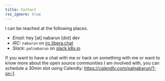 ```yaml
---
title: Contact
rss_ignore: true
---
```


I can be reached at the following places.

- *Email:* hey [at] nabarun [dot] dev
- *IRC:* `nabarun` on [irc.libera.chat](//irc.libera.chat)
- *Slack*: `palnabarun` on [slack.k8s.io](//slack.k8s.io)

If you want to have a chat with me or hack on something with me or want to know more about the open source communities I am involved with, you can schedule a 30min slot using Calendly: https://calendly.com/palnabarun/1-on-1.
